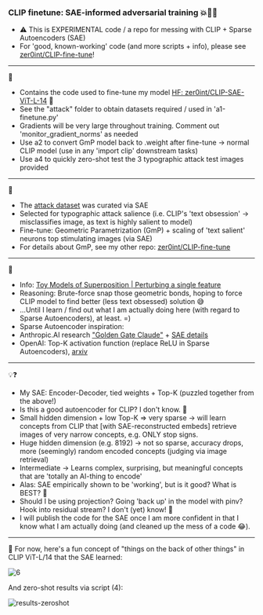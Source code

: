 ### CLIP finetune: SAE-informed adversarial training 💥🤖💫

- ⚠️ This is EXPERIMENTAL code / a repo for messing with CLIP + Sparse Autoencoders (SAE)
- For 'good, known-working' code (and more scripts + info), please see [zer0int/CLIP-fine-tune](https://github.com/zer0int/CLIP-fine-tune)!
-----
🔨
- Contains the code used to fine-tune my model [HF: zer0int/CLIP-SAE-ViT-L-14](https://huggingface.co/zer0int/CLIP-SAE-ViT-L-14) 🤗
- See the "attack" folder to obtain datasets required / used in 'a1-finetune.py'
- Gradients will be very large throughout training. Comment out 'monitor_gradient_norms' as needed
- Use a2 to convert GmP model back to .weight after fine-tune -> normal CLIP model (use in any 'import clip' downstream tasks)
- Use a4 to quickly zero-shot test the 3 typographic attack test images provided
-----
🔎
- The [attack dataset](https://huggingface.co/datasets/zer0int/CLIP-adversarial-typographic-attack_text-image) was curated via SAE
- Selected for typographic attack salience (i.e. CLIP's 'text obsession' -> misclassifies image, as text is highly salient to model)
- Fine-tune: Geometric Parametrization (GmP) + scaling of 'text salient' neurons top stimulating images (via SAE)
- For details about GmP, see my other repo: [zer0int/CLIP-fine-tune](https://github.com/zer0int/CLIP-fine-tune)
-----
🔬
- Info: [Toy Models of Superposition | Perturbing a single feature](https://transformer-circuits.pub/2022/toy_model/index.html#geometry-perturb)
- Reasoning: Brute-force snap those geometric bonds, hoping to force CLIP model to find better (less text obsessed) solution 😅
- ...Until I learn / find out what I am actually doing here (with regard to Sparse Autoencoders), at least. =)
- Sparse Autoencoder inspiration:
- Anthropic.AI research ["Golden Gate Claude"](https://transformer-circuits.pub/2024/scaling-monosemanticity/) + [SAE details](https://transformer-circuits.pub/2024/april-update/index.html#training-saes)
- OpenAI: Top-K activation function (replace ReLU in Sparse Autoencoders), [arxiv](https://arxiv.org/abs/2406.04093v1)
-----
💡❓
- My SAE: Encoder-Decoder, tied weights + Top-K (puzzled together from the above!)
- Is this a good autoencoder for CLIP? I don't know. 🤔
- Small hidden dimension + low Top-K => very sparse -> will learn concepts from CLIP that [with SAE-reconstructed embeds] retrieve images of very narrow concepts, e.g. ONLY stop signs.
- Huge hidden dimension (e.g. 8192) -> not so sparse, accuracy drops, more (seemingly) random encoded concepts (judging via image retrieval)
- Intermediate -> Learns complex, surprising, but meaningful concepts that are 'totally an AI-thing to encode'
- Alas: SAE empirically shown to be 'working', but is it good? What is BEST? 🤔
- Should I be using projection? Going 'back up' in the model with pinv? Hook into residual stream? I don't (yet) know! 🤷
- I will publish the code for the SAE once I am more confident in that I know what I am actually doing (and cleaned up the mess of a code 😂).
-----
🤪
For now, here's a fun concept of "things on the back of other things" in CLIP ViT-L/14 that the SAE learned:

![6](https://github.com/user-attachments/assets/2a4521b8-3a18-4c56-b68e-2e09d9280697)

And zero-shot results via script (4):

![results-zeroshot](https://github.com/user-attachments/assets/ed3a6c24-3c49-4d27-969b-7802fe17e35f)
